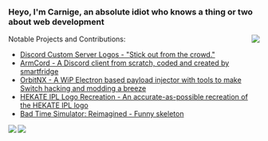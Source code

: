 ### Heyo, I'm Carnige, an absolute idiot who knows a thing or two about web development




<a href="#">
<img align="right" src="https://user-images.githubusercontent.com/32397453/119230074-acd8cb00-bae8-11eb-870f-50462f2ec591.gif">
</a>

Notable Projects and Contributions:
- [Discord Custom Server Logos - "Stick out from the crowd."](https://github.com/kckarnige/custom-server-logos)
- [ArmCord - A Discord client from scratch, coded and created by smartfridge](https://github.com/smartfrigde/armcord)
- [OrbitNX - A WiP Electron based payload injector with tools to make Switch hacking and modding a breeze](https://github.com/OrbitNX/OrbitNX/)
- [HEKATE IPL Logo Recreation - An accurate-as-possible recreation of the HEKATE IPL logo](https://github.com/kckarnige/hekate-logo/)
- [Bad Time Simulator: Reimagined - Funny skeleton](https://kckarnige.is-a.dev/BadTimeRevamped/)

<a href="https://github.com/kckarnige?tab=repositories&type=source">
<img align="left" src="https://github-readme-stats.vercel.app/api/top-langs/?username=kckarnige&title_color=efefef&bg_color=1a1c1f&text_color=aaa&icon_color=4affab&border_color=1a1c1f&&border_radius=8px&locale=en&custom_title=Carnige%27s%20GitHub%20Stats%20:3">
</a>
<a href="https://discord.com/users/634168893644210186">
<img align="center" src="https://lanyard.cnrad.dev/api/634168893644210186?borderRadius=8px">
</a>
